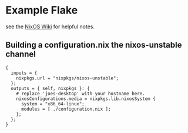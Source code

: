 # Example Flake
see the [NixOS Wiki](https://nixos.wiki/wiki/Flakes#Using_nix_flakes_with_NixOS) for helpful notes.

## Building a configuration.nix the nixos-unstable channel
```
{
  inputs = {
    nixpkgs.url = "nixpkgs/nixos-unstable";
  };
  outputs = { self, nixpkgs }: {
    # replace 'joes-desktop' with your hostname here.
    nixosConfigurations.media = nixpkgs.lib.nixosSystem {
      system = "x86_64-linux";
      modules = [ ./configuration.nix ];
    };
  };
}
```
